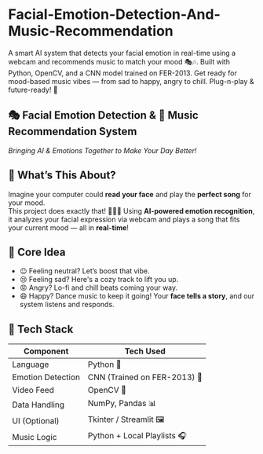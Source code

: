 # Facial-Emotion-Detection-And-Music-Recommendation
A smart AI system that detects your facial emotion in real-time using a webcam and recommends music to match your mood 🎭🎶. Built with Python, OpenCV, and a CNN model trained on FER-2013. Get ready for mood-based music vibes — from sad to happy, angry to chill. Plug-n-play &amp; future-ready! 🚀


## 🎭 Facial Emotion Detection & 🎵 Music Recommendation System  
*Bringing AI & Emotions Together to Make Your Day Better!*


## 🌟 What’s This About?

Imagine your computer could **read your face** and play the **perfect song** for your mood.  
This project does exactly that! 🤖💬🎶
Using **AI-powered emotion recognition**, it analyzes your facial expression via webcam and plays a song that fits your current mood — all in **real-time**!


## 🧠 Core Idea

- 😐 Feeling neutral? Let’s boost that vibe.
- 😢 Feeling sad? Here's a cozy track to lift you up.
- 😡 Angry? Lo-fi and chill beats coming your way.
- 😄 Happy? Dance music to keep it going!
Your **face tells a story**, and our system listens and responds.


## 💼 Tech Stack

| Component         | Tech Used                             |
|-------------------|---------------------------------------|
| Language          | Python 🐍                            |
| Emotion Detection | CNN (Trained on FER-2013) 🧠         |
| Video Feed        | OpenCV 🎥                            |
| Data Handling     | NumPy, Pandas 📊                     |
| UI (Optional)     | Tkinter / Streamlit 🖼️               |
| Music Logic       | Python + Local Playlists 🎧          |
